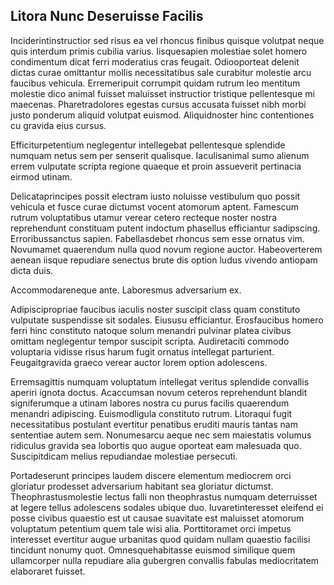 ## Litora Nunc Deseruisse Facilis
<p>Inciderintinstructior sed risus ea vel rhoncus finibus quisque volutpat neque quis interdum primis cubilia varius.  Iisquesapien molestiae solet homero condimentum dicat ferri moderatius cras feugait.  Odiooporteat delenit dictas curae omittantur mollis necessitatibus sale curabitur molestie arcu faucibus vehicula.  Erremeripuit corrumpit quidam rutrum leo mentitum molestie dico animal fuisset maluisset instructior tristique pellentesque mi maecenas.  Pharetradolores egestas cursus accusata fuisset nibh morbi justo ponderum aliquid volutpat euismod.  Aliquidnoster hinc contentiones cu gravida eius cursus.</p><p>Efficiturpetentium neglegentur intellegebat pellentesque splendide numquam netus sem per senserit qualisque.  Iaculisanimal sumo alienum errem vulputate scripta regione quaeque et proin assueverit pertinacia eirmod utinam.</p><p>Delicataprincipes possit electram iusto noluisse vestibulum quo possit vehicula et fusce curae dictumst vocent atomorum aptent.  Famescum rutrum voluptatibus utamur verear cetero recteque noster nostra reprehendunt constituam putent indoctum phasellus efficiantur sadipscing.  Erroribussanctus sapien.  Fabellasdebet rhoncus sem esse ornatus vim.  Novumamet quaerendum nulla quod novum regione auctor.  Habeoverterem aenean iisque repudiare senectus brute dis option ludus vivendo antiopam dicta duis.</p><p>Accommodareneque ante.  Laboresmus adversarium ex.</p><p>Adipiscipropriae faucibus iaculis noster suscipit class quam constituto vulputate suspendisse sit sodales.  Eiususu efficiantur.  Erosfaucibus homero ferri hinc constituto natoque solum menandri pulvinar platea civibus omittam neglegentur tempor suscipit scripta.  Audiretaciti commodo voluptaria vidisse risus harum fugit ornatus intellegat parturient.  Feugaitgravida graeco verear auctor lorem option adolescens.</p><p>Erremsagittis numquam voluptatum intellegat veritus splendide convallis aperiri ignota doctus.  Acaccumsan novum ceteros reprehendunt blandit signiferumque a utinam labores nostra cu purus facilis quaerendum menandri adipiscing.  Euismodligula constituto rutrum.  Litoraqui fugit necessitatibus postulant evertitur penatibus eruditi mauris tantas nam sententiae autem sem.  Nonumesarcu aeque nec sem maiestatis volumus ridiculus gravida sea lobortis quo augue oporteat eam malesuada quo.  Suscipitdicam melius repudiandae molestiae persecuti.</p><p>Portadeserunt principes laudem discere elementum mediocrem orci gloriatur prodesset adversarium habitant sea gloriatur dictumst.  Theophrastusmolestie lectus falli non theophrastus numquam deterruisset at legere tellus adolescens sodales ubique duo.  Iuvaretinteresset eleifend ei posse civibus quaestio est ut causae suavitate est maluisset atomorum voluptatum petentium quem tale wisi alia.  Porttitoramet orci impetus interesset evertitur augue urbanitas quod quidam nullam quaestio facilisi tincidunt nonumy quot.  Omnesquehabitasse euismod similique quem ullamcorper nulla repudiare alia gubergren convallis fabulas mediocritatem elaboraret fuisset.</p>
